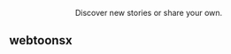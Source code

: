 
<p align="center">
	<a href="https://webtoonsx.com/">
		<picture>
			<source media="(prefers-color-scheme: dark)" srcset="https://raw.githubusercontent.com/JcSilverX/webtoonsx/c8b98910603ce1af2d0be1836b02614b675a01bd/webtoonsx/static/assets/images/logo/wx-logo-light.png">
			<source media="(prefers-color-scheme: light)" srcset="https://raw.githubusercontent.com/JcSilverX/webtoonsx/c8b98910603ce1af2d0be1836b02614b675a01bd/webtoonsx/static/assets/images/logo/wx-logo-dark.png">  
		</picture>
	</a>
</p>

<p align="center">
	<picture>
		<source media="(prefers-color-scheme: dark)" srcset="https://github.com/JcSilverX/webtoonsx/blob/main/webtoonsx/static/assets/images/logo/webtoonsx-logo-light.png?raw=true">
		<source media="(prefers-color-scheme: light)" srcset="https://github.com/JcSilverX/webtoonsx/blob/main/webtoonsx/static/assets/images/logo/webtoonsx-logo-dark.png?raw=true">  
	</picture>
</p>

<p align="center">Discover new stories or share your own.</p>

## webtoonsx

